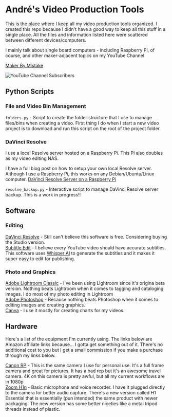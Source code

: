 # André's Video Production Tools
This is the place where I keep all my video production tools organized. I created this repo because I didn't have a good way to keep all this stuff in a single place. All the files and information listed here were scattered between different devices/computers.

I mainly talk about single board computers - including Raspberry Pi, of course, and other maker-adjacent topics on my YouTube Channel

[Maker By Mistake](https://www.youtube.com/@makerbymistake) 

![YouTube Channel Subscribers](https://img.shields.io/youtube/channel/subscribers/UCUaYOcw47cbL2Stiu0i-SHQ?style=social)

## Python Scripts

### File and Video Bin Management

```folders.py``` - Script to create the folder structure that I use to manage files/bins when creating a video. First thing I do when I start a new video project is to download and run this script on the root of the project folder.

### DaVinci Resolve
I use a local Resolve server hosted on a Raspberry Pi. This Pi also doubles as my video editing NAS.

I have a full blog post on how to setup your own local Resolve server. Although I use a Raspberry Pi, this works on any Debian/Ubuntu/Linux computer.
[DaVinci Resolve Server on a Raspberry Pi](https://dphacks.com/2024/06/08/davinci-resolve-server-on-a-raspberry-pi/)

```resolve_backup.py``` - Interactive script to manage DaVinci Resolve server backup. This is a work in progress!!

## Software

### Editing
[DaVinci Resolve](https://www.blackmagicdesign.com/products/davinciresolve) - Still can't believe this software is free. Considering buying the Studio version.</br>
[Subtitle Edit](https://github.com/SubtitleEdit/subtitleedit) - I believe every YouTube video should have accurate subtitles. This software uses [Whisper AI](https://openai.com/index/whisper/) to generate the subtitles and it makes it super easy to edit for publishing.</br>

### Photo and Graphics

[Adobe Lightroom Classic](https://www.adobe.com/products/photoshop-lightroom.html) - I've been using Lightroom since it's origina beta version. Nothing beats Lightroom when it comes to tagging and cataloging images. I do most of my photo editing in Lightroom</br>
[Adobe Photoshop](https://www.adobe.com/products/photoshop.html) - Because nothing beats Photoshop when it comes to editing images and creating graphics.</br>
[Canva](https://www.canva.com/) - I use it mostly for creating charts for my videos.

## Hardware
Here's a list of the equipment I'm currently using. The links below are Amazon affiliate links because... I gotta get something out of it. There's no additional cost to you but I get a small commission if you make a purchase through my links below.

[Canon RP](https://amzn.to/3N4bL6z) - This is the same camera I use for personal use. It's a full frame camera and great for pictures. It has a bad rep but it's an awesome travel camera. 4K on this camera is pretty awful, but all my current workflows are in 1080p</br>
[Zoom H1n](https://amzn.to/4dAPHuU) - Basic microphone and voice recorder. I have it plugged directly to the camera for better audio capture. There's a new version called H1 Essential that is essentially (pun intended) the same product with newer packaging. The new version has some better niceties like a metal tripod threads instead of plastic.